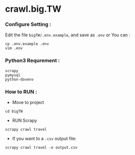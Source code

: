 # crawl.big.TW

### Configure Setting : 
Edit the file `bigTW/.env.example`, and save as `.env`
or You can :
```
cp .env.example .env
vim .env
```

### Python3 Requrement :
```
scrapy
pymysql
python-dovenv
```

### How to RUN :
* Move to project
```
cd bigTW
```
* RUN Scrapy 
```
scrapy crawl travel
```
* If you want to a `.csv` output file:
```
scrapy crawl travel -o output.csv
```
